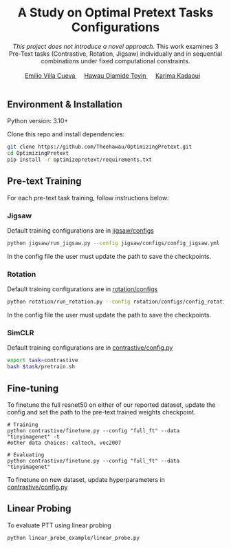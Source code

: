 <div align="center">

<h1> A Study on Optimal Pretext Tasks Configurations </h1>

<i> This project does not introduce a novel approach. </i> This work examines 3 Pre-Text tasks (Contrastive, Rotation, Jigsaw) individually and in sequential combinations under fixed computational constraints.

<div>
    <a href='https://www.linkedin.com/in/amirbek-djanibekov-a7788b201/' target='_blank'>Emilio Villa Cueva<sup> </a>&emsp;
    <a href='https://www.linkedin.com/in/toyinhawau/'> Hawau Olamide Toyin <sup></sup> </a>&emsp;
    <a href='https://www.linkedin.com/in/ajinkya-kulkarni-32b80a130/' target='_blank'>Karima Kadaoui<sup></a>&emsp;
</div>

<br>

</div>


## Environment & Installation

Python version: 3.10+

Clone this repo and install dependencies:
```bash
git clone https://github.com/Theehawau/OptimizingPretext.git
cd OptimizingPretext
pip install -r optimizepretext/requirements.txt
```


## Pre-text Training

For each pre-text task training, follow instructions below:

### Jigsaw
Default training configurations are in [jigsaw/configs](jigsaw/configs) 
```bash
python jigsaw/run_jigsaw.py --config jigsaw/configs/config_jigsaw.yml
```
In the config file the user must update the path to save the checkpoints.

### Rotation
Default training configurations are in [rotation/configs](rotation/configs) 
```bash
python rotation/run_rotation.py --config rotation/configs/config_rotation.yml
```
In the config file the user must update the path to save the checkpoints.

### SimCLR
Default training configurations are in [contrastive/config.py](./contrastive/config.py)
```bash
export task=contrastive
bash $task/pretrain.sh
```

## Fine-tuning

To finetune the full resnet50 on either of our reported dataset, update the config and set the path to the pre-text trained weights checkpoint. 

```
# Training
python contrastive/finetune.py --config "full_ft" --data "tinyimagenet" -t 
#other data choices: caltech, voc2007

# Evaluating
python contrastive/finetune.py --config "full_ft" --data "tinyimagenet" 
```

To finetune on new dataset, update hyperparameters in [contrastive/config.py](./contrastive/config.py)

## Linear Probing

To evaluate PTT using linear probing 

```bash 
python linear_probe_example/linear_probe.py
```



<!-- SVM
| PPT Config | Model | Dataset | PTT Dataset Perc. | PPT Accuracy | Linear Probe K=10| Linear Probe K=50| Linear Probe K=100| Full FT | 
|---|---|---|---|---|---|---|---|---|
| Random Init | ResNet50 | ImageNet | 0.1 | -- | 44.60% | 20.56% | | |
| Random Init | VIT 16 | ImageNet | 0.3 | -- | 47.40% | 34.24%
| Rotation | ResNet50 | ImageNet | 0.1 | 71.87% |  | |  | |
| Rotation | ResNet50 | ImageNet | 0.3 | 76.85% | 68.40% | 39.52% | | |
| Rotation | VIT 16 | ImageNet | 0.3 | 57.76% | 47.40% | | | |


Linear Layer
| PPT Config | Model | Dataset | PTT Dataset Perc. | PPT Accuracy | Linear Probe K=10| Linear Probe K=50| Linear Probe K=100| Full FT | 
|---|---|---|---|---|---|---|---|---|
| Random Init | ResNet50 | TinyImageNet | -- | -- | 14.80% | 4.68% | 3.68% | |
| Random Init | ResNet50 | ImageNet 1K | -- | -- | 20.40% | 4.85% | -- | |
| Rotation | ResNet50 | TinyImageNet | 1 | 74.53% | 31.9% | 13.28% | 6.24-running% | |
| Rotation | ResNet50 | ImageNet 1K | 0.3 | 76.85% | 48.20% | 22.7% | -- | |


LR
| PPT Config | Model | Dataset | PTT Dataset Perc. | FT Dataset Perc. | PPT Accuracy/Loss | Linear Probe | Full FT | 
|---|---|---|---|---|---|---|---|
| Random Init | ResNet50 | TinyImageNet | -- | 1 | -- | 9.5 | -- |
| Random Init | ResNet50 | Imagenet1k | -- | 0.1 | -- | 1.1 | -- |
| Contrastive | ResNet50 | TinyImageNet |  -- | -- | -- | 36.39 | 48.60 |
| Contrastive | ResNet50 | Imagenet1k |  0.3 |  0.1 | -- | 17.3 | -- | -- |
| Random Init KK | ResNet50 | TinyImageNet | -- | 1 | -- | 10.46 | -- |
| Random Init KK | ResNet50 | Imagenet1k | -- | 0.1 | -- | 1.96 | -- |
| Random Init KK | ResNet50 | Imagenet1k | -- | 0.3 | -- | 3.82 | -- |
| Rotation | ResNet50 | TinyImageNet | 1 | 1 | 74.53 | 11.67 | -- |
| Rotation | ResNet50 | Imagenet1k | 0.3 | 0.1 | 76.85 | 6.98 | -- |
| Rotation | ResNet50 | Imagenet1k | 0.3 | 0.3 | 76.85 | 7.41 | -- | -->



<!-- ## Dataset 

Pre-text training - 30% of Imagenet

Finetuning:

- TiyImageNet
- Voc2007
- Caltech-101 -->




